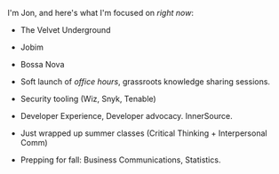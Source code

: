 I'm Jon, and here's what I'm focused on *right now*:

- The Velvet Underground
- Jobim
- Bossa Nova
- Soft launch of *office hours*, grassroots knowledge sharing sessions.
- Security tooling (Wiz, Snyk, Tenable)
- Developer Experience, Developer advocacy. InnerSource. 

- Just wrapped up summer classes (Critical Thinking + Interpersonal Comm)
- Prepping for fall: Business Communications, Statistics.
